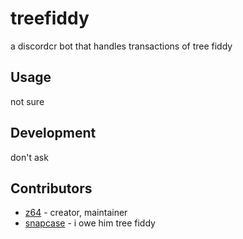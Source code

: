 # treefiddy

a discordcr bot that handles transactions of tree fiddy

## Usage

not sure

## Development

don't ask

## Contributors

- [z64](https://github.com/z64) - creator, maintainer
- [snapcase](https://github.com/snapcase) - i owe him tree fiddy
